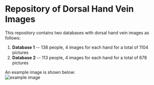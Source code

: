 # Repository of Dorsal Hand Vein Images
This repository contains two databases with dorsal hand vein images as follows:

1. **Database 1** -- 138 people, 4 images for each hand for a total of 1104 pictures
2. **Database 2** -- 113 people, 4 images for each hand for a total of 678 pictures

An example image is shown below: <br />
![example image](https://github.com/wilchesf/dorsalhandveins/blob/main/DorsalHandVeins_DB1_png/person_054_db1_L1.png)


